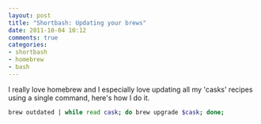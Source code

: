 ```yaml
---
layout: post
title: "Shortbash: Updating your brews"
date: 2011-10-04 10:12
comments: true
categories: 
- shortbash
- homebrew
- bash
---
```


I really love homebrew and I especially love updating all my 'casks' recipes using a single command, here's how I do it.

~~~bash
brew outdated | while read cask; do brew upgrade $cask; done;
~~~


